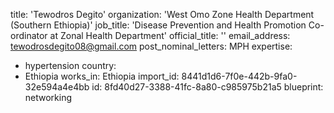 title: 'Tewodros Degito'
organization: 'West Omo Zone Health Department (Southern Ethiopia)'
job_title: 'Disease Prevention and Health Promotion Co-ordinator at Zonal Health Department'
official_title: ''
email_address: tewodrosdegito08@gmail.com
post_nominal_letters: MPH
expertise:
  - hypertension
country:
  - Ethiopia
works_in: Ethiopia
import_id: 8441d1d6-7f0e-442b-9fa0-32e594a4e4bb
id: 8fd40d27-3388-41fc-8a80-c985975b21a5
blueprint: networking
